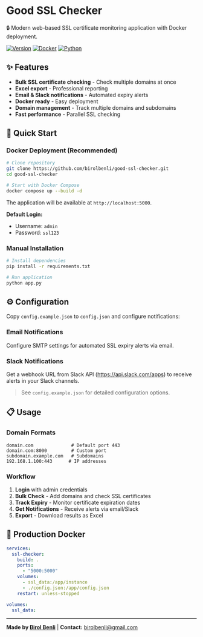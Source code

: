 # Good SSL Checker

🔒 Modern web-based SSL certificate monitoring application with Docker deployment.

[![Version](https://img.shields.io/badge/Version-1.20-blue)](https://github.com/birolbenli/good-ssl-checker)
[![Docker](https://img.shields.io/badge/Docker-Ready-brightgreen)](https://github.com/birolbenli/good-ssl-checker)
[![Python](https://img.shields.io/badge/Python-3.8+-blue)](https://github.com/birolbenli/good-ssl-checker)

## ✨ Features

- **Bulk SSL certificate checking** - Check multiple domains at once
- **Excel export** - Professional reporting
- **Email & Slack notifications** - Automated expiry alerts
- **Docker ready** - Easy deployment
- **Domain management** - Track multiple domains and subdomains
- **Fast performance** - Parallel SSL checking

## 🚀 Quick Start

### Docker Deployment (Recommended)

```bash
# Clone repository
git clone https://github.com/birolbenli/good-ssl-checker.git
cd good-ssl-checker

# Start with Docker Compose
docker compose up --build -d
```

The application will be available at `http://localhost:5000`.

**Default Login:**
- Username: `admin`
- Password: `ssl123`

### Manual Installation

```bash
# Install dependencies
pip install -r requirements.txt

# Run application
python app.py
```

## ⚙️ Configuration

Copy `config.example.json` to `config.json` and configure notifications:

### Email Notifications
Configure SMTP settings for automated SSL expiry alerts via email.

### Slack Notifications  
Get a webhook URL from Slack API (https://api.slack.com/apps) to receive alerts in your Slack channels.

> See `config.example.json` for detailed configuration options.

## 📋 Usage

### Domain Formats
```
domain.com              # Default port 443
domain.com:8000         # Custom port
subdomain.example.com   # Subdomains
192.168.1.100:443      # IP addresses
```

### Workflow
1. **Login** with admin credentials
2. **Bulk Check** - Add domains and check SSL certificates
3. **Track Expiry** - Monitor certificate expiration dates
4. **Get Notifications** - Receive alerts via email/Slack
5. **Export** - Download results as Excel

## 🐳 Production Docker

```yaml
services:
  ssl-checker:
    build: .
    ports:
      - "5000:5000"
    volumes:
      - ssl_data:/app/instance
      - ./config.json:/app/config.json
    restart: unless-stopped

volumes:
  ssl_data:
```

---

**Made by [Birol Benli](https://github.com/birolbenli)** | **Contact:** birolbenli@gmail.com
